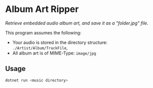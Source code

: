 # Album Art Ripper
*Retrieve embedded audio album art, and save it as a "folder.jpg" file.*

This program assumes the following:
- Your audio is stored in the directory structure: `./Artist/Album/TrackFile`,
- All album art is of MIME-Type: `image/jpg`

## Usage
```sh
dotnet run <music directory>
```
